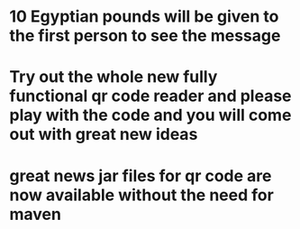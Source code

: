 # 10 Egyptian pounds will be given to the first person to see the message
# Try out the whole new fully functional qr code reader and please play with the code and you will come out with great new ideas
# great news jar files for qr code are now available without the need for maven
